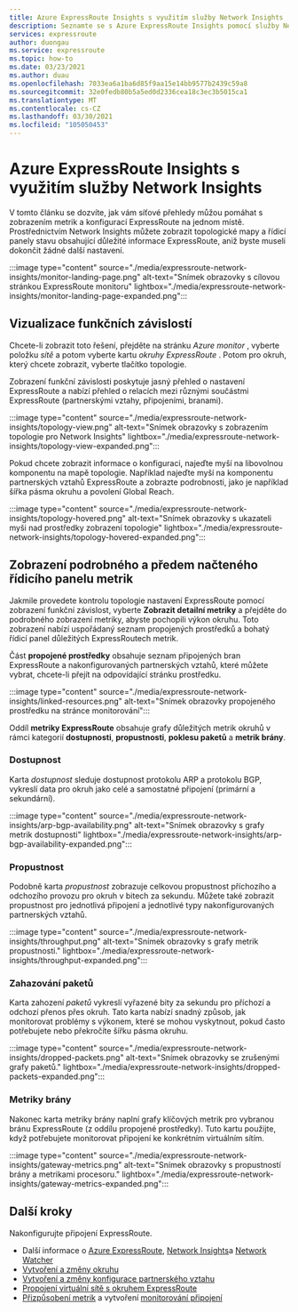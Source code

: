 ```yaml
---
title: Azure ExpressRoute Insights s využitím služby Network Insights
description: Seznamte se s Azure ExpressRoute Insights pomocí služby Network Insights.
services: expressroute
author: duongau
ms.service: expressroute
ms.topic: how-to
ms.date: 03/23/2021
ms.author: duau
ms.openlocfilehash: 7033ea6a1ba6d85f9aa15e14bb9577b2439c59a8
ms.sourcegitcommit: 32e0fedb80b5a5ed0d2336cea18c3ec3b5015ca1
ms.translationtype: MT
ms.contentlocale: cs-CZ
ms.lasthandoff: 03/30/2021
ms.locfileid: "105050453"
---
```

# <a name="azure-expressroute-insights-using-network-insights"></a>Azure ExpressRoute Insights s využitím služby Network Insights

V tomto článku se dozvíte, jak vám síťové přehledy můžou pomáhat s zobrazením metrik a konfigurací ExpressRoute na jednom místě. Prostřednictvím Network Insights můžete zobrazit topologické mapy a řídicí panely stavu obsahující důležité informace ExpressRoute, aniž byste museli dokončit žádné další nastavení.

:::image type="content" source="./media/expressroute-network-insights/monitor-landing-page.png" alt-text="Snímek obrazovky s cílovou stránkou ExpressRoute monitoru" lightbox="./media/expressroute-network-insights/monitor-landing-page-expanded.png":::

## <a name="visualize-functional-dependencies"></a>Vizualizace funkčních závislostí

Chcete-li zobrazit toto řešení, přejděte na stránku *Azure monitor* , vyberte položku *sítě* a potom vyberte kartu *okruhy ExpressRoute* . Potom pro okruh, který chcete zobrazit, vyberte tlačítko topologie.

Zobrazení funkční závislosti poskytuje jasný přehled o nastavení ExpressRoute a nabízí přehled o relacích mezi různými součástmi ExpressRoute (partnerskými vztahy, připojeními, branami).

:::image type="content" source="./media/expressroute-network-insights/topology-view.png" alt-text="Snímek obrazovky s zobrazením topologie pro Network Insights" lightbox="./media/expressroute-network-insights/topology-view-expanded.png":::

Pokud chcete zobrazit informace o konfiguraci, najeďte myší na libovolnou komponentu na mapě topologie. Například najeďte myší na komponentu partnerských vztahů ExpressRoute a zobrazte podrobnosti, jako je například šířka pásma okruhu a povolení Global Reach.

:::image type="content" source="./media/expressroute-network-insights/topology-hovered.png" alt-text="Snímek obrazovky s ukazateli myši nad prostředky zobrazení topologie" lightbox="./media/expressroute-network-insights/topology-hovered-expanded.png":::

## <a name="view-a-detailed-and-pre-loaded-metrics-dashboard"></a>Zobrazení podrobného a předem načteného řídicího panelu metrik

Jakmile provedete kontrolu topologie nastavení ExpressRoute pomocí zobrazení funkční závislost, vyberte **Zobrazit detailní metriky** a přejděte do podrobného zobrazení metriky, abyste pochopili výkon okruhu. Toto zobrazení nabízí uspořádaný seznam propojených prostředků a bohatý řídicí panel důležitých ExpressRoutech metrik.

Část **propojené prostředky** obsahuje seznam připojených bran ExpressRoute a nakonfigurovaných partnerských vztahů, které můžete vybrat, chcete-li přejít na odpovídající stránku prostředku.

:::image type="content" source="./media/expressroute-network-insights/linked-resources.png" alt-text="Snímek obrazovky propojeného prostředku na stránce monitorování":::


Oddíl **metriky ExpressRoute** obsahuje grafy důležitých metrik okruhů v rámci kategorií **dostupnosti**, **propustnosti**, **poklesu paketů** a **metrik brány**.

### <a name="availability"></a>Dostupnost

Karta *dostupnost* sleduje dostupnost protokolu ARP a protokolu BGP, vykreslí data pro okruh jako celé a samostatné připojení (primární a sekundární). 

:::image type="content" source="./media/expressroute-network-insights/arp-bgp-availability.png" alt-text="Snímek obrazovky s grafy metrik dostupnosti" lightbox="./media/expressroute-network-insights/arp-bgp-availability-expanded.png":::

### <a name="throughput"></a>Propustnost

Podobně karta *propustnost* zobrazuje celkovou propustnost příchozího a odchozího provozu pro okruh v bitech za sekundu. Můžete také zobrazit propustnost pro jednotlivá připojení a jednotlivé typy nakonfigurovaných partnerských vztahů.

:::image type="content" source="./media/expressroute-network-insights/throughput.png" alt-text="Snímek obrazovky s grafy metrik propustnosti." lightbox="./media/expressroute-network-insights/throughput-expanded.png":::

### <a name="packet-drops"></a>Zahazování paketů

Karta zahození *paketů* vykreslí vyřazené bity za sekundu pro příchozí a odchozí přenos přes okruh. Tato karta nabízí snadný způsob, jak monitorovat problémy s výkonem, které se mohou vyskytnout, pokud často potřebujete nebo překročíte šířku pásma okruhu.

:::image type="content" source="./media/expressroute-network-insights/dropped-packets.png" alt-text="Snímek obrazovky se zrušenými grafy paketů." lightbox="./media/expressroute-network-insights/dropped-packets-expanded.png":::

### <a name="gateway-metrics"></a>Metriky brány

Nakonec karta metriky brány naplní grafy klíčových metrik pro vybranou bránu ExpressRoute (z oddílu propojené prostředky). Tuto kartu použijte, když potřebujete monitorovat připojení ke konkrétním virtuálním sítím.

:::image type="content" source="./media/expressroute-network-insights/gateway-metrics.png" alt-text="Snímek obrazovky s propustností brány a metrikami procesoru." lightbox="./media/expressroute-network-insights/gateway-metrics-expanded.png":::

## <a name="next-steps"></a>Další kroky

Nakonfigurujte připojení ExpressRoute.
  
* Další informace o [Azure ExpressRoute](expressroute-introduction.md), [Network Insights](../azure-monitor/insights/network-insights-overview.md)a [Network Watcher](../network-watcher/network-watcher-monitoring-overview.md)
* [Vytvoření a změny okruhu](expressroute-howto-circuit-arm.md)
* [Vytvoření a změny konfigurace partnerského vztahu](expressroute-howto-routing-arm.md)
* [Propojení virtuální sítě s okruhem ExpressRoute](expressroute-howto-linkvnet-arm.md)
* [Přizpůsobení metrik](expressroute-monitoring-metrics-alerts.md) a vytvoření [monitorování připojení](../network-watcher/connection-monitor-overview.md)
